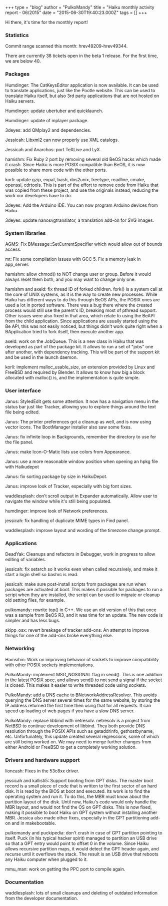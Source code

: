 +++
type = "blog"
author = "PulkoMandy"
title = "Haiku monthly activity report - 06/2015"
date = "2015-06-30T19:40:23.000Z"
tags = []
+++

Hi there, it's time for the monthly report!

<h3>Statistics</h3>

Commit range scanned this month: hrev49209-hrev49344.

There are currently 38 tickets open in the beta 1 release. For the first time, we are below 40.
<!--more-->
<h3>Packages</h3>

Humdinger: The CatKeysEditor application is now available. It can be used to translate applications, just like the Pootle website. This can be used to translate Haiku itself, but also 3rd party applications that are not hosted on Haiku servers.

Humdinger: update ubertuber and quicklaunch.

Humdinger: update of mplayer package.

3deyes: add QMplay2 and dependencies.

Jessicah: Libxml2 can now properly use XML catalogs.

Jessicah and Anarchos: port TeXLive and LyX.

hamishm: Fix Ruby 2 port by removing several old BeOS hacks which made it crash. Since Haiku is more POSIX compatible than BeOS, it is now possible to share more code with the other ports.

korli: update gzip, expat, bash, dos2unix, freetype, readline, cmake, openssl, cdrtools. This is part of the effort to remove code from Haiku that was copied from these project, and use the originals instead, reducing the work our developers have to do.

3deyes: Add the Arduino IDE. You can now program Arduino devices from Haiku.

3deyes: update nanosvgtranslator, a translation add-on for SVG images.

<h3>System libraries</h3>

AGMS: Fix BMessage::SetCurrentSpecifier which would allow out of bounds access.

mt: Fix some compilation issues with GCC 5. Fix a memory leak in app_server.

hamishm: allow chmod() to NOT change user or group. Before it would always reset them both, and you may want to change only one.

hamishm and axeld: fix thread ID of forked children. fork() is a system call at the core of UNIX systems, as it is the way to create new processes. While Haiku has different ways to do this through BeOS APIs, the POSIX ones are used a lot in ported software. There was a bug there where the created process would still use the parent's ID, breaking most of pthread support. Other issues were also fixed in that area, which relate to using the BeAPI from the child application. Since applications are usually started using the Be API, this was not easily noticed, but things didn't work quite right when a BApplication tried to fork itself, then execute another app.

axeld: work on the JobQueue. This is a new class in Haiku that was developed as part of the package kit. It allows to run a set of "jobs" one after another, with dependency tracking. This will be part of the support kit and be used in the launch daemon.

korli: implement malloc_usable_size, an extension provided by Linux and FreeBSD and required by Blender. It allows to know how big a block allocated with malloc() is, and the implementation is quite simple.

<h3>User interface</h3>

Janus: StyledEdit gets some attention. It now has a navigation menu in the status bar just like Tracker, allowing you to explore things around the text file being edited.

Janus: The printer preferences got a cleanup as well, and is now using vector icons. The BootManager installer also saw some fixes.

Janus: fix infinite loop in Backgrounds, remember the directory to use for the file panel.

Janus: make Icon-O-Matic lists use colors from Appearance.

Janus: use a more reasonable window position when opening an hpkg file with Haikudepot

Janus: fix sorting package by size in HaikuDepot.

Janus: improve look of Tracker, especially with big font sizes.

waddlesplash: don't scroll output in Expander automatically. Allow user to navigate the window while it's still being populated.

humdinger: improve look of Network preferences.

jessicah: fix handling of duplicate MIME types in Find panel.

waddlesplash: improve layout and wording of the timezone change prompt.

<h3>Applications</h3>

DeadYak: Cleanups and refactors in Debugger, work in progress to allow editing of variables.

jessicah: fix setarch so it works even when called recursively, and make it start a login shell so bashrc is read.

jessicah: make sure post-install scripts from packages are run when packages are activated at boot. This makes it possible for packages to run a script when they are installed, the script can be used to migrate or cleanup old setting files, for example.

pulkomandy: rewrite top() in C++. We use an old version of this that once was a sample from BeOS R3, and it was time for an update. The new code is simpler and has less bugs.

skipp_osx: revert breakage of tracker add-ons. An attempt to improve things for one of the add-ons broke everything else.

<h3>Networking</h3>

Hamsihm: Work on improving behavior of sockets to improve compatibility with other POSIX sockets implementations.

PulkoMandy: implement MSG_NOSIGNAL flag in send(). This is one addition in the latest POSIX spec, and allows send() to not send a signal if the socket is closed. This makes it easier to write threaded code using sockets.

PulkoMandy: add a DNS cache to BNetworkAddressResolver. This avoids querying the DNS server several times for the same website, by storing the IP address returned the first time then using that for all requests. It can speed up loading of web pages if you have a slow DNS server.

PulkoMandy: replace libbind with netresolv. netresolv is a project from NetBSD to continue development of libbind. They both provide DNS resolution through the POSIX APIs such as getaddrinfo, gethostbyname, etc. Unfortunately, this update created several regressions, some of which are still being worked on. We may need to merge further changes from either Android or FreeBSD to get a completely working solution.

<h3>Drivers and hardware support</h3>

lioncash: Fixes in the 53c8xx driver.

jessicah and kallisti5: Support booting from GPT disks. The master boot record is a small piece of code that is written to the first sector of an hard disk. It is read by the BIOS at boot and executed. Its work is to find the operating system and run it. To do this, the MBR must know about the partition layout of the disk. Until now, Haiku's code would only handle the MBR layout, and would not find the OS on GPT disks. This is now fixed, making it possible to boot Haiku on GPT system without installing another MBR. Jessica also made other fixes, especially in the GPT partitioning add-on and in makebootable.

pulkomandy and puckipedia: don't crash in case of GPT partition pointing to itself. Puck (in his typical hacker spirit) managed to partition an USB drive so that a GPT entry would point to offset 0 in the volume. Since Haiku allows recursive partition maps, it would detect the GPT header again, and recurse until it overflows the stack. The result is an USB drive that reboots any Haiku computer when plugged to it. 

mmu_man: work on getting the PPC port to compile again.

<h3>Documentation</h3>

waddlesplash: lots of small cleanups and deleting of outdated information from the developer documentation.